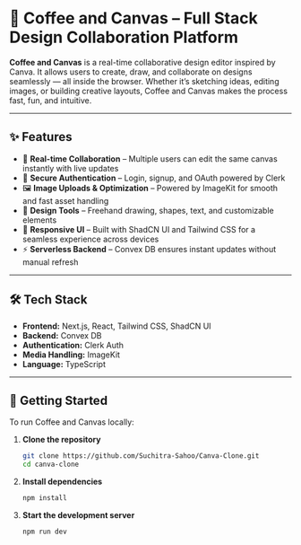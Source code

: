 # 🎨 Coffee and Canvas – Full Stack Design Collaboration Platform

**Coffee and Canvas** is a real-time collaborative design editor inspired by Canva. It allows users to create, draw, and collaborate on designs seamlessly — all inside the browser. Whether it’s sketching ideas, editing images, or building creative layouts, Coffee and Canvas makes the process fast, fun, and intuitive.

---

## ✨ Features

- 🚀 **Real-time Collaboration** – Multiple users can edit the same canvas instantly with live updates  
- 🔐 **Secure Authentication** – Login, signup, and OAuth powered by Clerk  
- 🖼️ **Image Uploads & Optimization** – Powered by ImageKit for smooth and fast asset handling  
- 🎨 **Design Tools** – Freehand drawing, shapes, text, and customizable elements  
- 📱 **Responsive UI** – Built with ShadCN UI and Tailwind CSS for a seamless experience across devices  
- ⚡ **Serverless Backend** – Convex DB ensures instant updates without manual refresh  

---

## 🛠️ Tech Stack

- **Frontend:** Next.js, React, Tailwind CSS, ShadCN UI  
- **Backend:** Convex DB  
- **Authentication:** Clerk Auth  
- **Media Handling:** ImageKit  
- **Language:** TypeScript  

---

## 🚀 Getting Started

To run Coffee and Canvas locally:

1. **Clone the repository**
   ```bash
   git clone https://github.com/Suchitra-Sahoo/Canva-Clone.git
   cd canva-clone

2. **Install dependencies**
   ```bash
   npm install

3. **Start the development server**
   ```bash
   npm run dev


